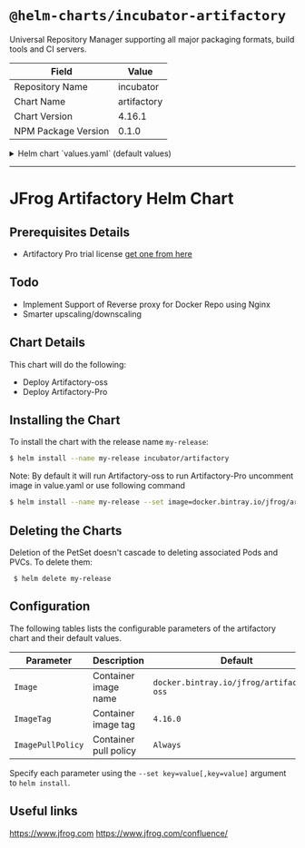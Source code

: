 # `@helm-charts/incubator-artifactory`

Universal Repository Manager supporting all major packaging formats, build tools and CI servers.

| Field               | Value       |
| ------------------- | ----------- |
| Repository Name     | incubator   |
| Chart Name          | artifactory |
| Chart Version       | 4.16.1      |
| NPM Package Version | 0.1.0       |

<details>

<summary>Helm chart `values.yaml` (default values)</summary>

```yaml
# Default values for Artifactory.
# This is a YAML-formatted file.
# Declare name/value pairs to be passed into your templates.
# name: value

Name: artifactory
Component: 'Artifactory'

## Uncomment following line if you want to run Artifactory-Pro
#image: "docker.bintray.io/jfrog/artifactory-pro"
imageTag: '4.16.0'
imagePullPolicy: 'Always'
replicaCount: 1
httpPort: 8081
## Kubernetes configuration
## For minikube, set this to NodePort, elsewhere use LoadBalancer
##
ServiceType: ClusterIP
resources:
  requests:
    memory: 2048Mi
    cpu: 200m

## Persist data to a persitent volume
persistence:
  enabled: true
  storageClass: generic
  accessMode: ReadWriteOnce
  size: 8Gi
```

</details>

---

# JFrog Artifactory Helm Chart

## Prerequisites Details

- Artifactory Pro trial license [get one from here](https://www.jfrog.com/artifactory/free-trial/)

## Todo

- Implement Support of Reverse proxy for Docker Repo using Nginx
- Smarter upscaling/downscaling

## Chart Details

This chart will do the following:

- Deploy Artifactory-oss
- Deploy Artifactory-Pro

## Installing the Chart

To install the chart with the release name `my-release`:

```bash
$ helm install --name my-release incubator/artifactory
```

Note: By default it will run Artifactory-oss to run Artifactory-Pro uncomment image in value.yaml or use following command

```bash
$ helm install --name my-release --set image=docker.bintray.io/jfrog/artifactory-pro incubator/artifactory
```

## Deleting the Charts

Deletion of the PetSet doesn't cascade to deleting associated Pods and PVCs. To delete them:

```
 $ helm delete my-release
```

## Configuration

The following tables lists the configurable parameters of the artifactory chart and their default values.

| Parameter         | Description           | Default                                   |
| ----------------- | --------------------- | ----------------------------------------- |
| `Image`           | Container image name  | `docker.bintray.io/jfrog/artifactory-oss` |
| `ImageTag`        | Container image tag   | `4.16.0`                                  |
| `ImagePullPolicy` | Container pull policy | `Always`                                  |

Specify each parameter using the `--set key=value[,key=value]` argument to `helm install`.

## Useful links

https://www.jfrog.com
https://www.jfrog.com/confluence/
